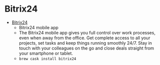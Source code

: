 # Bitrix24
- [Bitrix24](https://www.bitrix24.com/apps/mobile-and-desktop-apps.php#desktop_app)
  -  Bitrix24 mobile app
  - The Bitrix24 mobile app gives you full control over work processes, even when away from the office. Get complete access to all your projects, set tasks and keep things running smoothly 24/7. Stay in touch with your colleagues on the go and close deals straight from your smartphone or tablet.
  - `brew cask install bitrix24`
